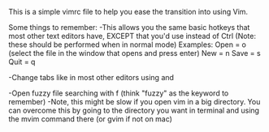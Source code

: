 This is a simple vimrc file to help you ease the transition into using Vim.

Some things to remember:
  -This allows you the same basic hotkeys that most other text editors have,
  EXCEPT that you'd use <Space> instead of Ctrl
    (Note: these should be performed when in normal mode)
    Examples:
      Open = <Space>o   (select the file in the window that opens and press enter)
      New  = <Space>n
      Save = <Space>s
      Quit = <Space>q

  -Change tabs like in most other editors using <Ctrl-Tab> and <Ctrl-Shift-Tab>

  -Open fuzzy file searching with <Space>f (think "fuzzy" as the keyword to remember)
    -Note, this might be slow if you open vim in a big directory. You can
    overcome this by going to the directory you want in terminal and using the mvim
    command there (or gvim if not on mac)
